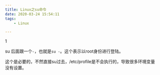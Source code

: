 ```yaml
---
title: Linux之su命令
date: 2020-03-24 15:54:11
tags:
	- Linux

---
```


1

su 后面跟一个`-`，也就是`su -`。这个表示以root身份进行登陆。

这个是必要的，不然直接su过去，/etc/profile是不会执行的，导致很多环境变量没有设置。



